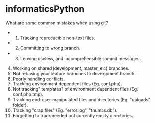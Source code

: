 # informaticsPython
What are some common mistakes when using git?

* 1. Tracking reproducible non-text files.
* 2. Committing to wrong branch.
* 3. Leaving useless, and incomprehensible commit messages.
4. Working on shared (development, master, etc) branches.
5. Not rebasing your feature branches to development branch.
6. Poorly handling conflicts.
7. Tracking environment dependent files (Eg. conf.php).
8. Not tracking" templates" of environment dependent files (Eg. conf.php.tmp).
9. Tracking end-user-manipulated files and directories (Eg. "uploads" folder).
10. Tracking "crap files" (Eg. "error.log", "thumbs.db").
11. Forgetting to track needed but currently empty directories.   

